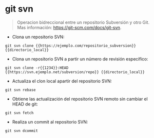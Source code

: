 # git svn

> Operacion bidreccional entre un repositorio Subversión y otro Git.
> Mas información: <https://git-scm.com/docs/git-svn>.

- Clona un repositorio SVN:

`git svn clone {{https://ejemplo.com/repositorio_subversion}} {{directorio_local}}`

- Clona un repositorio SVN a partir un número de revisión específico:

`git svn clone -r{{1234}}:HEAD {{https://svn.ejemplo.net/subversion/repo}} {{directorio_local}}`

- Actualiza el clon local apartir del repositorio SVN:

`git svn rebase`

- Obtiene las actualización del repositorio SVN remoto sin cambiar el HEAD de git:

`git svn fetch`

- Realiza un commit al repositorio SVN:

`git svn dcommit`
